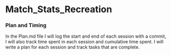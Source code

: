 # Match_Stats_Recreation


### Plan and Timing
In the Plan.md file I will log the start and end of each session with a commit, I will also track time spent in each session and cumulative time spent. I will write a plan for each session and track tasks that are complete.